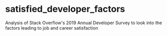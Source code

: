 # satisfied_developer_factors
Analysis of Stack Overflow's 2019 Annual Developer Survey to look into the factors leading to job and career satisfaction
